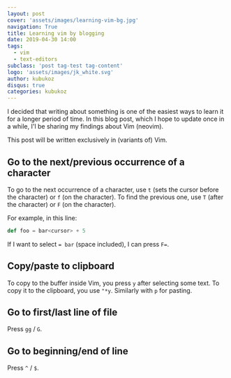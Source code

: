 ```yaml
---
layout: post
cover: 'assets/images/learning-vim-bg.jpg'
navigation: True
title: Learning vim by blogging
date: 2019-04-30 14:00
tags:
  - vim
  - text-editors
subclass: 'post tag-test tag-content'
logo: 'assets/images/jk_white.svg'
author: kubukoz
disqus: true
categories: kubukoz
---
```


I decided that writing about something is one of the easiest ways to learn it for a longer period of time. In this blog post, which I hope to update once in a while, I'l be sharing my findings about Vim (neovim).

This post will be written exclusively in (variants of) Vim.

## Go to the next/previous occurrence of a character

To go to the next occurrence of a character, use `t` (sets the cursor before the character) or `f` (on the character). To find the previous one, use `T` (after the character) or `F` (on the character).

For example, in this line:

```scala
def foo = bar<cursor> + 5
```

If I want to select `= bar` (space included), I can press `F=`.

## Copy/paste to clipboard

To copy to the buffer inside Vim, you press `y` after selecting some text. To copy it to the clipboard, you use `"*y`. Similarly with `p` for pasting.

## Go to first/last line of file

Press `gg` / `G`.

## Go to beginning/end of line

Press `^` / `$`.

